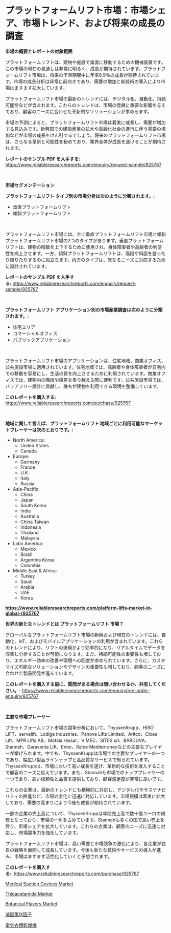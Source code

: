 <p><h1>プラットフォームリフト市場：市場シェア、市場トレンド、および将来の成長の調査</h1></p><p><strong>市場の概要とレポートの対象範囲</strong></p>
<p><p>プラットフォームリフトは、建物や施設で垂直に移動するための機械装置です。この市場の現在の見通しは非常に明るく、成長が期待されています。プラットフォームリフト市場は、将来の予測期間中に年率8.9％の成長が期待されています。市場の成長分析は非常に前向きであり、需要の増加と新技術の導入により市場はますます拡大しています。</p><p>プラットフォームリフト市場の最新のトレンドには、デジタル化、自動化、持続可能性などが含まれます。これらのトレンドは、市場の発展に重要な影響を与えており、顧客のニーズに合わせた革新的なソリューションが求めらます。</p><p>市場の予測によると、プラットフォームリフト市場は着実に成長し、需要が増加する見込みです。新興国での建設産業の拡大や高齢化社会の進行に伴う需要の増加などが市場の成長をけん引するでしょう。将来のプラットフォームリフト市場は、さらなる革新と可能性を秘めており、業界全体が成長を遂げることが期待されます。</p></p>
<p><strong>レポートのサンプル PDF を入手する:</strong> <a href="https://www.reliableresearchreports.com/enquiry/request-sample/925767">https://www.reliableresearchreports.com/enquiry/request-sample/925767</a></p>
<p>&nbsp;</p>
<p><strong>市場セグメンテーション</strong></p>
<p><strong>プラットフォームリフト タイプ別の市場分析は次のように分類されます。:</strong></p>
<p><ul><li>垂直プラットフォームリフト</li><li>傾斜プラットフォームリフト</li></ul></p>
<p>&nbsp;</p>
<p><p>プラットフォームリフト市場には、主に垂直プラットフォームリフト市場と傾斜プラットフォームリフト市場の2つのタイプがあります。垂直プラットフォームリフトは、建物の階数を上下するために使用され、身体障害者や高齢者の利便性を向上させます。一方、傾斜プラットフォームリフトは、階段や斜面を登ったり降りたりするのに役立ちます。両方のタイプは、異なるニーズに対応するために設計されています。</p></p>
<p><strong>レポートのサンプル PDF を入手する:</strong>&nbsp;<a href="https://www.reliableresearchreports.com/enquiry/request-sample/925767">https://www.reliableresearchreports.com/enquiry/request-sample/925767</a></p>
<p>&nbsp;</p>
<p><strong> プラットフォームリフト アプリケーション別の市場産業調査は次のように分類されます。:</strong></p>
<p><ul><li>住宅エリア</li><li>コマーシャルオフィス</li><li>パブリックアプリケーション</li></ul></p>
<p>&nbsp;</p>
<p><p>プラットフォームリフト市場のアプリケーションは、住宅地域、商業オフィス、公共施設市場に適用されています。住宅地域では、高齢者や身体障害者が自宅内での移動を容易にし、生活の質を向上させるために利用されています。商業オフィスでは、建物内の階段や段差を乗り越える際に便利です。公共施設市場では、バリアフリー設計に貢献し、誰もが建物を利用できる環境を整備しています。</p></p>
<p><strong>このレポートを購入する:</strong>&nbsp; <a href="https://www.reliableresearchreports.com/purchase/925767">https://www.reliableresearchreports.com/purchase/925767</a></p>
<p>&nbsp;</p>
<p><strong>地域に関して言えば、プラットフォームリフト 地域ごとに利用可能なマーケットプレーヤーは次のとおりです。:</strong></p>
<p><ul>
    <li>
        North America:
        <ul>
            <li>United States</li>
            <li>Canada</li>
        </ul>
    </li>
    <li>
        Europe:
        <ul>
            <li>Germany</li>
            <li>France</li>
            <li>U.K.</li>
            <li>Italy</li>
            <li>Russia</li>
        </ul>
    </li>
    <li>
        Asia-Pacific:
        <ul>
            <li>China</li>
            <li>Japan</li>
            <li>South Korea</li>
            <li>India</li>
            <li>Australia</li>
            <li>China Taiwan</li>
            <li>Indonesia</li>
            <li>Thailand</li>
            <li>Malaysia</li>
        </ul>
    </li>
    <li>
        Latin America:
        <ul>
            <li>Mexico</li>
            <li>Brazil</li>
            <li>Argentina Korea</li>
            <li>Colombia</li>
        </ul>
    </li>
    <li>
        Middle East & Africa:
        <ul>
            <li>Turkey</li>
            <li>Saudi</li>
            <li>Arabia</li>
            <li>UAE</li>
            <li>Korea</li>
        </ul>
    </li>
    </ul></p>
<p><strong><a href="https://www.reliableresearchreports.com/platform-lifts-market-in-global-r925767">https://www.reliableresearchreports.com/platform-lifts-market-in-global-r925767</a></strong>&nbsp;</p>
<p><strong>世界の新たなトレンドとは プラットフォームリフト 市場？</strong></p>
<p><p>グローバルなプラットフォームリフト市場の新興および現在のトレンドには、自動化、IoT、およびモバイルアプリケーションの利用が含まれています。これらのトレンドにより、リフトの運用がより効率的になり、リアルタイムでデータを収集し分析することが可能になります。また、持続可能性の重要性も増しており、エネルギー効率の改善や環境への配慮が求められています。さらに、カスタマイズ可能なソリューションやデザインの重要性も増しており、顧客のニーズに合わせた製品開発が進んでいます。</p></p>
<p><strong>このレポートを購入する前に、質問がある場合は問い合わせるか、共有してください。</strong>- <a href="https://www.reliableresearchreports.com/enquiry/pre-order-enquiry/925767">https://www.reliableresearchreports.com/enquiry/pre-order-enquiry/925767</a></p>
<p>&nbsp;</p>
<p><strong>主要な市場プレーヤー</strong></p>
<p><p>プラットフォームリフト市場の競争分析において、ThyssenKrupp、HIRO LIFT、servelift、Lodige Industries、Panova Lifts Limited、Aritco、Cibes Lift、MPR Lifts AB、Motala Hissar、VIMEC、SITES srl、BARDUVA、Stannah、Garaventa Lift、Enier、Raloe Mediterraneoなどの主要なプレイヤーが挙げられます。中でも、ThyssenKruppは市場での主要なプレイヤーの一つであり、幅広い製品ラインナップと高品質なサービスで知られています。ThyssenKruppは、市場において高い成長を遂げ、革新的な技術を導入することで顧客のニーズに応えています。また、Stannahも市場でのトッププレイヤーの一つであり、高い信頼性と品質を提供しており、顧客満足度が非常に高いです。</p><p>これらの企業は、最新のトレンドにも積極的に対応し、デジタル化やサステナビリティの推進など、市場の変化に迅速に対応しています。市場規模は着実に拡大しており、需要の高まりにより今後も成長が期待されています。</p><p>一部の企業の売上高について、ThyssenKruppは年間売上高で数十億ユーロの規模となっており、市場の一角を占めています。Stannahも多くの国で高い売上を誇り、市場シェアを拡大しています。これらの企業は、顧客のニーズに迅速に対応し、市場競争力を強化しています。</p><p>プラットフォームリフト市場は、高い需要と市場競争の激化により、各企業が独自の戦略を展開して成長しています。今後も新たな技術やサービスの導入が進み、市場はますます活性化していくと予想されます。</p></p>
<p><strong>このレポートを購入する:</strong>&nbsp;&nbsp;<a href="https://www.reliableresearchreports.com/purchase/925767">https://www.reliableresearchreports.com/purchase/925767</a></p>
<p><p><a href="https://github.com/mbisetmhermsr/Market-Research-Report-List-2/blob/main/medical-suction-devices-market.md">Medical Suction Devices Market</a></p><p><a href="https://www.linkedin.com/pulse/thioacetamide-market-analysis-examines-its-scope-growth-opportunities-8twee?trackingId=MAoPVeNvvGjACISqWG0CsA%3D%3D">Thioacetamide Market</a></p><p><a href="https://www.linkedin.com/pulse/botanical-flavors-market-size-share-global-analysis-report-dbvbe?trackingId=uIInaBSDdo1my6De0KDojQ%3D%3D">Botanical Flavors Market</a></p><p><a href="https://github.com/laurenreichert/Market-Research-Report-List-1/blob/main/419775022901.md">凝固第IX因子</a></p><p><a href="https://github.com/RodHoppe07/Market-Research-Report-List-1/blob/main/181018122902.md">電気衣類乾燥機</a></p></p>
